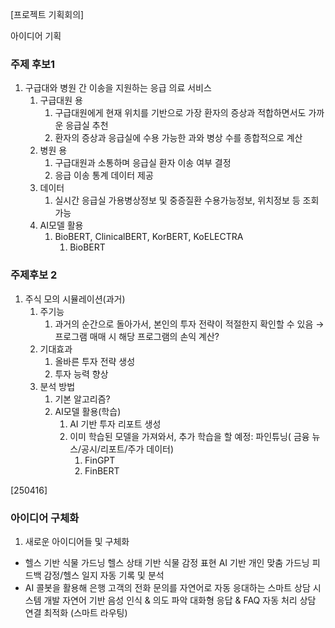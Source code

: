 [프로젝트 기획회의]

아이디어 기획

### 주제 후보1
1. 구급대와 병원 간 이송을 지원하는 응급 의료 서비스
    1. 구급대원 용
        1. 구급대원에게 현재 위치를 기반으로 가장 환자의 증상과 적합하면서도 가까운 응급실 추천
        2. 환자의 증상과 응급실에 수용 가능한 과와 병상 수를 종합적으로 계산
    2. 병원 용
        1. 구급대원과 소통하며 응급실 환자 이송 여부 결정
        2. 응급 이송 통계 데이터 제공
    3. 데이터
        1. 실시간 응급실 가용병상정보 및 중증질환 수용가능정보, 위치정보 등 조회 가능
   4. AI모델 활용
       1. BioBERT, ClinicalBERT, KorBERT, KoELECTRA
           1. BioBERT

### 주제후보 2
1. 주식 모의 시뮬레이션(과거)
    1. 주기능
        1. 과거의 순간으로 돌아가서, 본인의 투자 전략이 적절한지 확인할 수 있음 → 프로그램 매매 시 해당 프로그램의 손익 계산?
    2. 기대효과
        1. 올바른 투자 전략 생성
        2. 투자 능력 향상
    3. 분석 방법
        1. 기본 알고리즘?
        2. AI모델 활용(학습)
            1. AI 기반 투자 리포트 생성
            2. 이미 학습된 모델을 가져와서, 추가 학습을 할 예정: 파인튜닝( 금융 뉴스/공시/리포트/주가 데이터)
                1. FinGPT
                2. FinBERT


[250416]
### 아이디어 구체화
1. 새로운 아이디어들 및 구체화
- 헬스 기반 식물 가드닝
  헬스 상태 기반 식물 감정 표현
  AI 기반 개인 맞춤 가드닝 피드백
  감정/헬스 일지 자동 기록 및 분석
- AI 콜봇을 활용해 은행 고객의 전화 문의를 자연어로 자동 응대하는 스마트 상담 시스템 개발
  자연어 기반 음성 인식 & 의도 파악
  대화형 응답 & FAQ 자동 처리
  상담 연결 최적화 (스마트 라우팅)